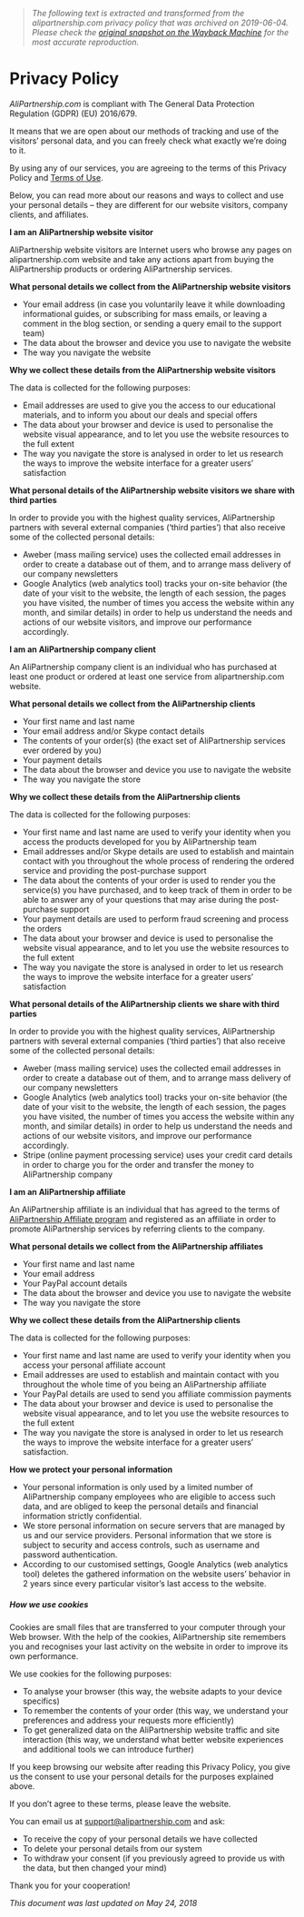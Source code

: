 > *The following text is extracted and transformed from the alipartnership.com privacy policy that was archived on 2019-06-04. Please check the [original snapshot on the Wayback Machine](https://web.archive.org/web/20190604081556id_/https%3A//alipartnership.com/privacy-policy) for the most accurate reproduction.*

# Privacy Policy

_AliPartnership.com_ is compliant with The General Data Protection Regulation (GDPR) (EU) 2016/679.

It means that we are open about our methods of tracking and use of the visitors’ personal data, and you can freely check what exactly we’re doing to it.

By using any of our services, you are agreeing to the terms of this Privacy Policy and [Terms of Use](https://alipartnership.com/terms-of-service-terms/).

Below, you can read more about our reasons and ways to collect and use your personal details – they are different for our website visitors, company clients, and affiliates.

**I am an AliPartnership website visitor**

AliPartnership website visitors are Internet users who browse any pages on alipartnership.com website and take any actions apart from buying the AliPartnership products or ordering AliPartnership services.

**What personal details we collect from the AliPartnership website visitors**

  * Your email address (in case you voluntarily leave it while downloading informational guides, or subscribing for mass emails, or leaving a comment in the blog section, or sending a query email to the support team)
  * The data about the browser and device you use to navigate the website
  * The way you navigate the website



**Why we collect these details from the AliPartnership website visitors**

The data is collected for the following purposes:

  * Email addresses are used to give you the access to our educational materials, and to inform you about our deals and special offers 
  * The data about your browser and device is used to personalise the website visual appearance, and to let you use the website resources to the full extent
  * The way you navigate the store is analysed in order to let us research the ways to improve the website interface for a greater users’ satisfaction



**What personal details of the AliPartnership website visitors we share with third parties**

In order to provide you with the highest quality services, AliPartnership partners with several external companies (‘third parties’) that also receive some of the collected personal details:

  * Aweber (mass mailing service) uses the collected email addresses in order to create a database out of them, and to arrange mass delivery of our company newsletters
  * Google Analytics (web analytics tool) tracks your on-site behavior (the date of your visit to the website, the length of each session, the pages you have visited, the number of times you access the website within any month, and similar details) in order to help us understand the needs and actions of our website visitors, and improve our performance accordingly.



**I am an AliPartnership company client**

An AliPartnership company client is an individual who has purchased at least one product or ordered at least one service from alipartnership.com website.

**What personal details we collect from the AliPartnership clients**

  * Your first name and last name
  * Your email address and/or Skype contact details
  * The contents of your order(s) (the exact set of AliPartnership services ever ordered by you)
  * Your payment details
  * The data about the browser and device you use to navigate the website
  * The way you navigate the store 



**Why we collect these details from the AliPartnership clients**

The data is collected for the following purposes:

  * Your first name and last name are used to verify your identity when you access the products developed for you by AliPartnership team
  * Email addresses and/or Skype details are used to establish and maintain contact with you throughout the whole process of rendering the ordered service and providing the post-purchase support
  * The data about the contents of your order is used to render you the service(s) you have purchased, and to keep track of them in order to be able to answer any of your questions that may arise during the post-purchase support
  * Your payment details are used to perform fraud screening and process the orders
  * The data about your browser and device is used to personalise the website visual appearance, and to let you use the website resources to the full extent
  * The way you navigate the store is analysed in order to let us research the ways to improve the website interface for a greater users’ satisfaction



**What personal details of the AliPartnership clients we share with third parties**

In order to provide you with the highest quality services, AliPartnership partners with several external companies (‘third parties’) that also receive some of the collected personal details:

  * Aweber (mass mailing service) uses the collected email addresses in order to create a database out of them, and to arrange mass delivery of our company newsletters
  * Google Analytics (web analytics tool) tracks your on-site behavior (the date of your visit to the website, the length of each session, the pages you have visited, the number of times you access the website within any month, and similar details) in order to help us understand the needs and actions of our website visitors, and improve our performance accordingly.
  * Stripe (online payment processing service) uses your credit card details in order to charge you for the order and transfer the money to AliPartnership company



**I am an AliPartnership affiliate**

An AliPartnership affiliate is an individual that has agreed to the terms of [AliPartnership Affiliate program](https://alipartnership.com/affiliates/) and registered as an affiliate in order to promote AliPartnership services by referring clients to the company.

**What personal details we collect from the AliPartnership affiliates**

  * Your first name and last name
  * Your email address
  * Your PayPal account details
  * The data about the browser and device you use to navigate the website
  * The way you navigate the store 



**Why we collect these details from the AliPartnership clients**

The data is collected for the following purposes:

  * Your first name and last name are used to verify your identity when you access your personal affiliate account
  * Email addresses are used to establish and maintain contact with you throughout the whole time of you being an AliPartnership affiliate
  * Your PayPal details are used to send you affiliate commission payments
  * The data about your browser and device is used to personalise the website visual appearance, and to let you use the website resources to the full extent
  * The way you navigate the store is analysed in order to let us research the ways to improve the website interface for a greater users’ satisfaction.



**How we protect your personal information**

  * Your personal information is only used by a limited number of AliPartnership company employees who are eligible to access such data, and are obliged to keep the personal details and financial information strictly confidential.
  * We store personal information on secure servers that are managed by us and our service providers. Personal information that we store is subject to security and access controls, such as username and password authentication.
  * According to our customised settings, Google Analytics (web analytics tool) deletes the gathered information on the website users’ behavior in 2 years since every particular visitor’s last access to the website.



##### **How we use cookies**

Cookies are small files that are transferred to your computer through your Web browser. With the help of the cookies, AliPartnership site remembers you and recognises your last activity on the website in order to improve its own performance.

We use cookies for the following purposes:

  * To analyse your browser (this way, the website adapts to your device specifics)
  * To remember the contents of your order (this way, we understand your preferences and address your requests more efficiently)
  * To get generalized data on the AliPartnership website traffic and site interaction (this way, we understand what better website experiences and additional tools we can introduce further)



If you keep browsing our website after reading this Privacy Policy, you give us the consent to use your personal details for the purposes explained above.

If you don’t agree to these terms, please leave the website.

You can email us at [support@alipartnership.com](mailto:support@alipartnership.com) and ask:

  * To receive the copy of your personal details we have collected
  * To delete your personal details from our system
  * To withdraw your consent (if you previously agreed to provide us with the data, but then changed your mind)



Thank you for your cooperation!

_This document was last updated on May 24, 2018_

